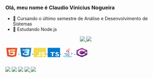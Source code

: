 ### Olá, meu nome é Claudio Vinicius Nogueira

- 🔭 Cursando o último semestre de Análise e Desenvolvimento de Sistemas
- 🌱 Estudando Node.js

<div align="center">
  <a href="https://github.com/claudionoggueira">
  <img height="180em" src="https://github-readme-stats.vercel.app/api?username=claudionoggueira&show_icons=true&theme=dark&include_all_commits=true&count_private=true"/>
  <img height="180em" src="https://github-readme-stats.vercel.app/api/top-langs/?username=claudionoggueira&layout=compact&langs_count=7&theme=dark"/>
</div>
  
<div style="display: inline_block">
  <br>
  <img align="center" alt="Claudio-HTML" height="30" width="40" src="https://raw.githubusercontent.com/devicons/devicon/master/icons/html5/html5-original.svg">
  <img align="center" alt="Claudio-CSS" height="30" width="40" src="https://raw.githubusercontent.com/devicons/devicon/master/icons/css3/css3-original.svg">
  <img align="center" alt="Claudio-Js" height="30" width="40" src="https://raw.githubusercontent.com/devicons/devicon/master/icons/javascript/javascript-plain.svg">
  <img align="center" alt="Claudio-Ts" height="30" width="40" src="https://raw.githubusercontent.com/devicons/devicon/master/icons/typescript/typescript-plain.svg">
  <img align="center" alt="Claudio-Java" height="30" width="40" src="https://raw.githubusercontent.com/devicons/devicon/master/icons/java/java-original.svg">
  <img align="center" alt="Claudio-Csharp" height="30" width="40" src="https://raw.githubusercontent.com/devicons/devicon/master/icons/csharp/csharp-original.svg">
</div>
  
 ##
  
 <div>
   <a href = "mailto:cllaudionoggueira@gmail.com"><img src="https://img.shields.io/badge/Gmail-D14836?style=for-the-badge&logo=gmail&logoColor=white" target="_blank"></a>
   <a href="mailto:claudionoggueira@gmail.com"><img src="https://img.shields.io/badge/Microsoft_Outlook-0078D4?style=for-the-badge&logo=microsoft-outlook&logoColor=white" target="_blank"></a>
   <a href= "https://api.whatsapp.com/send?phone=5511940671246&text=Contato%20-%20Claudio%20Vinicius%20Nogueira"><img src="https://img.shields.io/badge/WhatsApp-25D366?style=for-the-badge&logo=whatsapp&logoColor=white"></a>
   <a href="https://discord.gg/3xgrTUHr" target="_blank"><img src="https://img.shields.io/badge/Discord-7289DA?style=for-the-badge&logo=discord&logoColor=white" target="_blank">    </a>
   <a href="https://www.linkedin.com/in/claudio-vinicius-nogueira-3bb856145/" target="_blank"><img src="https://img.shields.io/badge/-LinkedIn-%230077B5?style=for-the-badge&logo=linkedin&logoColor=white" target="_blank"></a> 
</div>



 
